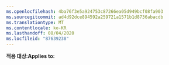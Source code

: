 ```yaml
---
ms.openlocfilehash: 4ba76f3e5a924753c87266ea05d949bcf08fa903
ms.sourcegitcommit: ad4d92dce894592a259721a1571b1d8736abacdb
ms.translationtype: MT
ms.contentlocale: ko-KR
ms.lasthandoff: 08/04/2020
ms.locfileid: "87639238"
---
```

<span data-ttu-id="3b02f-101">**적용 대상:**</span><span class="sxs-lookup"><span data-stu-id="3b02f-101">**Applies to:**</span></span>
